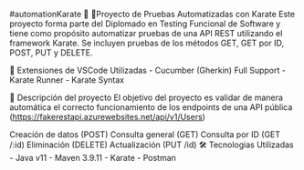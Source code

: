 #automationKarate
🧪 🧪Proyecto de Pruebas Automatizadas con Karate
Este proyecto forma parte del Diplomado en Testing Funcional de Software y tiene como propósito automatizar pruebas de una API REST utilizando el framework Karate. Se incluyen pruebas de los métodos GET, GET por ID, POST, PUT y DELETE.

🧩 Extensiones de VSCode Utilizadas - Cucumber (Gherkin) Full Support - Karate Runner - Karate Syntax

📌 Descripción del proyecto
El objetivo del proyecto es validar de manera automática el correcto funcionamiento de los endpoints de una API pública (https://fakerestapi.azurewebsites.net/api/v1/Users)

Creación de datos (POST)
Consulta general (GET)
Consulta por ID (GET /:id)
Eliminación (DELETE)
Actualización (PUT /id)
🛠️ Tecnologias Utilizadas - Java v11 - Maven 3.9.11 - Karate - Postman
